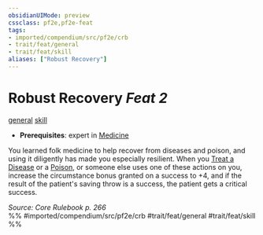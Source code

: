 ```yaml
---
obsidianUIMode: preview
cssclass: pf2e,pf2e-feat
tags:
- imported/compendium/src/pf2e/crb
- trait/feat/general
- trait/feat/skill
aliases: ["Robust Recovery"]
---
```

# Robust Recovery  *Feat 2*  
[general](general.md)  [skill](skill.md)  

- **Prerequisites**: expert in [Medicine](../skills.md#Medicine)

You learned folk medicine to help recover from diseases and poison, and using it diligently has made you especially resilient. When you [Treat a Disease](treat-disease.md) or a [Poison](treat-poison.md), or someone else uses one of these actions on you, increase the circumstance bonus granted on a success to +4, and if the result of the patient's saving throw is a success, the patient gets a critical success.

*Source: Core Rulebook p. 266*  
%% #imported/compendium/src/pf2e/crb #trait/feat/general #trait/feat/skill %%